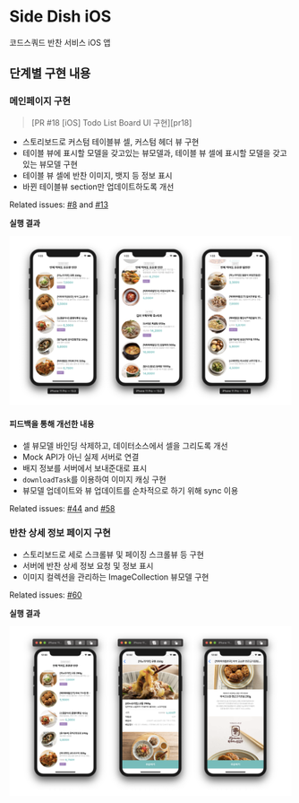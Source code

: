 # Side Dish iOS

코드스쿼드 반찬 서비스 iOS 앱

## 단계별 구현 내용

### 메인페이지 구현

> [PR #18 [iOS] Todo List Board UI 구현][pr18]

* 스토리보드로 커스텀 테이블뷰 셀, 커스텀 헤더 뷰 구현
* 테이블 뷰에 표시할 모델을 갖고있는 뷰모델과, 테이블 뷰 셀에 표시할 모델을 갖고있는 뷰모델 구현
* 테이블 뷰 셀에 반찬 이미지, 뱃지 등 정보 표시
* 바뀐 테이블뷰 section만 업데이트하도록 개선

Related issues: [#8][issue8] and [#13][issue13]

**실행 결과**

![result1](result1.png)

#### 피드백을 통해 개선한 내용

* 셀 뷰모델 바인딩 삭제하고, 데이터소스에서 셀을 그리도록 개선
* Mock API가 아닌 실제 서버로 연결
* 배지 정보를 서버에서 보내준대로 표시
* `downloadTask`를 이용하여 이미지 캐싱 구현
* 뷰모델 업데이트와 뷰 업데이트를 순차적으로 하기 위해 sync 이용

Related issues: [#44][issue44] and [#58][issue58]


### 반찬 상세 정보 페이지 구현

* 스토리보드로 세로 스크롤뷰 및 페이징 스크롤뷰 등 구현
* 서버에 반찬 상세 정보 요청 및 정보 표시
* 이미지 컬렉션을 관리하는 ImageCollection 뷰모델 구현

Related issues: [#60][issue60]

**실행 결과**

![result2](result2.png)


[issue8]: https://github.com/codesquad-member-2020/sidedish-12/issues/8
[issue13]: https://github.com/codesquad-member-2020/sidedish-12/issues/13
[issue44]: https://github.com/codesquad-member-2020/sidedish-12/issues/44
[issue58]: https://github.com/codesquad-member-2020/sidedish-12/issues/58
[issue60]: https://github.com/codesquad-member-2020/sidedish-12/issues/60
